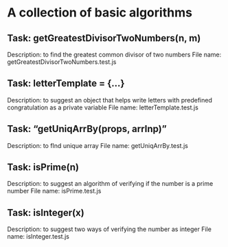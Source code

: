 # A collection of basic algorithms


## Task: getGreatestDivisorTwoNumbers(n, m)
Description: to find the greatest common divisor of two numbers
File name: getGreatestDivisorTwoNumbers.test.js

## Task: letterTemplate = {...}
Description: to suggest an object that helps write letters with predefined congratulation as a private variable
File name: letterTemplate.test.js

## Task: “getUniqArrBy(props, arrInp)”
Description: to fInd unique  array
File name: getUniqArrBy.test.js

## Task: isPrime(n)
Description: to suggest an algorithm of verifying if the number is a prime number
File name: isPrime.test.js

## Task: isInteger(x)
Description: to suggest two ways of verifying the number as integer
File name: isInteger.test.js











